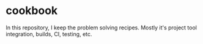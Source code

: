 # cookbook

In this repository, I keep the problem solving recipes. Mostly it's project tool integration, builds, CI, testing, etc.
